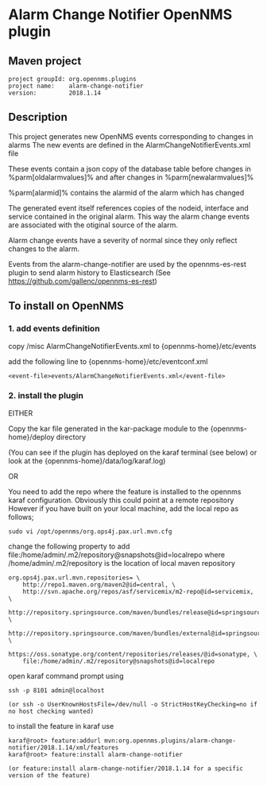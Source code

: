 # Alarm Change Notifier OpenNMS plugin

## Maven project

~~~~
project groupId: org.opennms.plugins
project name:    alarm-change-notifier
version:         2018.1.14
~~~~

## Description
This project generates new OpenNMS events corresponding to changes in alarms
The new events are defined in the AlarmChangeNotifierEvents.xml file

These events contain a json copy of the database table before changes in %parm[oldalarmvalues]%
and after changes in %parm[newalarmvalues]%

%parm[alarmid]% contains the alarmid of the alarm which has changed

The generated event itself references copies of the nodeid, interface and service contained in the original alarm. 
This way the alarm change events are associated with the otiginal source of the alarm.

Alarm change events have a severity of normal since they only reflect changes to the alarm.

Events from the alarm-change-notifier are used by the opennms-es-rest plugin to send alarm history to Elasticsearch
(See https://github.com/gallenc/opennms-es-rest)


## To install on OpenNMS

### 1. add events definition
copy /misc AlarmChangeNotifierEvents.xml to {opennms-home}/etc/events

add the following line to {opennms-home}/etc/eventconf.xml

~~~~
<event-file>events/AlarmChangeNotifierEvents.xml</event-file>
~~~~

### 2. install the plugin

EITHER

Copy the kar file generated in the kar-package module to the {opennms-home}/deploy directory

(You can see if the plugin has deployed on the karaf terminal (see below) or look at the {opennms-home}/data/log/karaf.log)

OR

You need to add the repo where the feature is installed to the opennms karaf configuration.
Obviously this could point at a remote repository
However if you have built on your local machine, add the local repo as follows;
~~~~
sudo vi /opt/opennms/org.ops4j.pax.url.mvn.cfg
~~~~

change the following property to add file:/home/admin/.m2/repository@snapshots@id=localrepo 
where /home/admin/.m2/repository is the location of local maven repository

~~~~
org.ops4j.pax.url.mvn.repositories= \
    http://repo1.maven.org/maven2@id=central, \
    http://svn.apache.org/repos/asf/servicemix/m2-repo@id=servicemix, \
    http://repository.springsource.com/maven/bundles/release@id=springsource.release, \
    http://repository.springsource.com/maven/bundles/external@id=springsource.external, \
    https://oss.sonatype.org/content/repositories/releases/@id=sonatype, \
    file:/home/admin/.m2/repository@snapshots@id=localrepo
~~~~

open karaf command prompt using
~~~~
ssh -p 8101 admin@localhost

(or ssh -o UserKnownHostsFile=/dev/null -o StrictHostKeyChecking=no if no host checking wanted)
~~~~

to install the feature in karaf use

~~~~
karaf@root> feature:addurl mvn:org.opennms.plugins/alarm-change-notifier/2018.1.14/xml/features
karaf@root> feature:install alarm-change-notifier

(or feature:install alarm-change-notifier/2018.1.14 for a specific version of the feature)
~~~~




